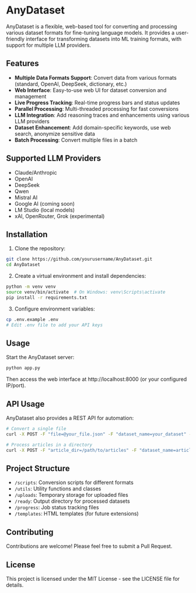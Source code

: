 # AnyDataset

AnyDataset is a flexible, web-based tool for converting and processing various dataset formats for fine-tuning language models. It provides a user-friendly interface for transforming datasets into ML training formats, with support for multiple LLM providers.

## Features

- **Multiple Data Formats Support**: Convert data from various formats (standard, OpenAI, DeepSeek, dictionary, etc.)
- **Web Interface**: Easy-to-use web UI for dataset conversion and management
- **Live Progress Tracking**: Real-time progress bars and status updates
- **Parallel Processing**: Multi-threaded processing for fast conversions
- **LLM Integration**: Add reasoning traces and enhancements using various LLM providers
- **Dataset Enhancement**: Add domain-specific keywords, use web search, anonymize sensitive data
- **Batch Processing**: Convert multiple files in a batch

## Supported LLM Providers

- Claude/Anthropic
- OpenAI
- DeepSeek
- Qwen
- Mistral AI
- Google AI (coming soon)
- LM Studio (local models)
- xAI, OpenRouter, Grok (experimental)

## Installation

1. Clone the repository:
```bash
git clone https://github.com/yourusername/AnyDataset.git
cd AnyDataset
```

2. Create a virtual environment and install dependencies:
```bash
python -m venv venv
source venv/bin/activate  # On Windows: venv\Scripts\activate
pip install -r requirements.txt
```

3. Configure environment variables:
```bash
cp .env.example .env
# Edit .env file to add your API keys
```

## Usage

Start the AnyDataset server:
```bash
python app.py
```

Then access the web interface at http://localhost:8000 (or your configured IP/port).

## API Usage

AnyDataset also provides a REST API for automation:

```bash
# Convert a single file
curl -X POST -F "file=@your_file.json" -F "dataset_name=your_dataset" -F "conversion_type=standard" http://localhost:8000/convert/

# Process articles in a directory
curl -X POST -F "article_dir=/path/to/articles" -F "dataset_name=article_dataset" http://localhost:8000/process-articles/
```

## Project Structure

- `/scripts`: Conversion scripts for different formats
- `/utils`: Utility functions and classes
- `/uploads`: Temporary storage for uploaded files
- `/ready`: Output directory for processed datasets
- `/progress`: Job status tracking files
- `/templates`: HTML templates (for future extensions)

## Contributing

Contributions are welcome! Please feel free to submit a Pull Request.

## License

This project is licensed under the MIT License - see the LICENSE file for details.
